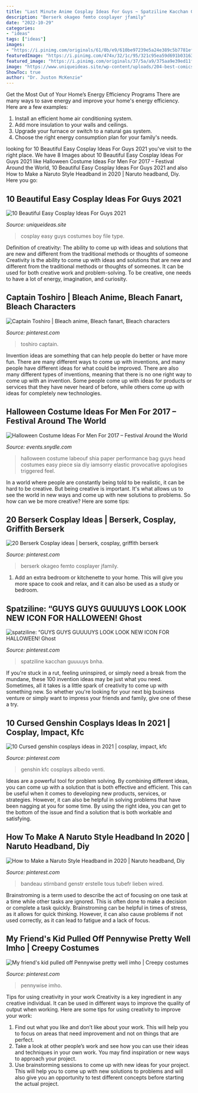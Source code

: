 ```yaml
---
title: "Last Minute Anime Cosplay Ideas For Guys ~ Spatziline Kacchan Guuuuys Bnha"
description: "Berserk okageo femto cosplayer jfamily"
date: "2022-10-29"
categories:
- "ideas"
tags: ["ideas"]
images:
- "https://i.pinimg.com/originals/61/0b/e9/610be97239e5a24e389c5b7781ef3a1b.jpg"
featuredImage: "https://i.pinimg.com/474x/32/1c/95/321c95ea59d691b0316395784ecd6012--larp-costumes-amazing-cosplay.jpg"
featured_image: "https://i.pinimg.com/originals/37/5a/a9/375aa9e39ed11fbae83a62a165618c64.jpg"
image: "https://www.uniqueideas.site/wp-content/uploads/204-best-comics-and-cosplay-images-on-pinterest-cosplay-costumes-1.jpg"
ShowToc: true
author: "Dr. Juston McKenzie"
---
```



Get the Most Out of Your Home’s Energy Efficiency Programs
There are many ways to save energy and improve your home's energy efficiency. Here are a few examples:
1. Install an efficient home air conditioning system.
2. Add more insulation to your walls and ceilings.
3. Upgrade your furnace or switch to a natural gas system.
4. Choose the right energy consumption plan for your family's needs.

	

		
looking for 10 Beautiful Easy Cosplay Ideas For Guys 2021 you've visit to the right place. We have 8 Images about 10 Beautiful Easy Cosplay Ideas For Guys 2021 like Halloween Costume Ideas For Men For 2017 – Festival Around the World, 10 Beautiful Easy Cosplay Ideas For Guys 2021 and also How to Make a Naruto Style Headband in 2020 | Naruto headband, Diy. Here you go:
		
    
## 10 Beautiful Easy Cosplay Ideas For Guys 2021

<img loading=lazy src="https://www.uniqueideas.site/wp-content/uploads/204-best-comics-and-cosplay-images-on-pinterest-cosplay-costumes-1.jpg" onerror="this.onerror=null;this.src='https://tse3.mm.bing.net/th?id=OIP.AAEEmDdqXeHIaEK1G5mg-QHaLH&amp;pid=15.1';" alt="10 Beautiful Easy Cosplay Ideas For Guys 2021">

_Source: uniqueideas.site_

>cosplay easy guys costumes boy file type. 

	

Definition of creativity: The ability to come up with ideas and solutions that are new and different from the traditional methods or thoughts of someone
Creativity is the ability to come up with ideas and solutions that are new and different from the traditional methods or thoughts of someones. It can be used for both creative work and problem-solving. To be creative, one needs to have a lot of energy, imagination, and curiosity.

    
## Captain Toshiro | Bleach Anime, Bleach Fanart, Bleach Characters

<img loading=lazy src="https://i.pinimg.com/originals/61/0b/e9/610be97239e5a24e389c5b7781ef3a1b.jpg" onerror="this.onerror=null;this.src='https://tse2.mm.bing.net/th?id=OIP.Xy5b09vrVMVklqMtwUeKmQHaJv&amp;pid=15.1';" alt="Captain Toshiro | Bleach anime, Bleach fanart, Bleach characters">

_Source: pinterest.com_

>toshiro captain. 

	

Invention ideas are something that can help people do better or have more fun. There are many different ways to come up with inventions, and many people have different ideas for what could be improved. There are also many different types of inventions, meaning that there is no one right way to come up with an invention. Some people come up with ideas for products or services that they have never heard of before, while others come up with ideas for completely new technologies.

    
## Halloween Costume Ideas For Men For 2017 – Festival Around The World

<img loading=lazy src="https://events.snydle.com/files/2017/06/Halloween-Costume-Ideas-For-Men-3.jpg" onerror="this.onerror=null;this.src='https://tse4.mm.bing.net/th?id=OIP.4FkLAGDg5LO4iuUD75RjKQHaLI&amp;pid=15.1';" alt="Halloween Costume Ideas For Men For 2017 – Festival Around the World">

_Source: events.snydle.com_

>halloween costume labeouf shia paper performance bag guys head costumes easy piece sia diy iamsorry elastic provocative apologises triggered feel. 

	

In a world where people are constantly being told to be realistic, it can be hard to be creative. But being creative is important. It's what allows us to see the world in new ways and come up with new solutions to problems. So how can we be more creative? Here are some tips:

    
## 20 Berserk Cosplay Ideas | Berserk, Cosplay, Griffith Berserk

<img loading=lazy src="https://i.pinimg.com/474x/32/1c/95/321c95ea59d691b0316395784ecd6012--larp-costumes-amazing-cosplay.jpg" onerror="this.onerror=null;this.src='https://tse3.mm.bing.net/th?id=OIP.ns5Z5sMWlEaZ_mO_5j1CXwAAAA&amp;pid=15.1';" alt="20 Berserk Cosplay ideas | berserk, cosplay, griffith berserk">

_Source: pinterest.com_

>berserk okageo femto cosplayer jfamily. 

	

1. Add an extra bedroom or kitchenette to your home. This will give you more space to cook and relax, and it can also be used as a study or bedroom. 

    
## Spatziline: “GUYS GUYS GUUUUYS LOOK LOOK NEW ICON FOR HALLOWEEN! Ghost

<img loading=lazy src="https://i.pinimg.com/originals/37/5a/a9/375aa9e39ed11fbae83a62a165618c64.jpg" onerror="this.onerror=null;this.src='https://tse2.mm.bing.net/th?id=OIP.nN4k05r8-bpG8J9P6D-kVAHaEW&amp;pid=15.1';" alt="spatziline: “GUYS GUYS GUUUUYS LOOK LOOK NEW ICON FOR HALLOWEEN! Ghost">

_Source: pinterest.com_

>spatziline kacchan guuuuys bnha. 

	

If you're stuck in a rut, feeling uninspired, or simply need a break from the mundane, these 100 invention ideas may be just what you need. Sometimes, all it takes is a little spark of creativity to come up with something new. So whether you're looking for your next big business venture or simply want to impress your friends and family, give one of these a try.

    
## 10 Cursed Genshin Cosplays Ideas In 2021 | Cosplay, Impact, Kfc

<img loading=lazy src="https://i.pinimg.com/474x/73/c5/96/73c5968984ac8c377cd6199e9bdb1784.jpg" onerror="this.onerror=null;this.src='https://tse3.mm.bing.net/th?id=OIP.yWiPqULRHdnjs7t4dDba4QAAAA&amp;pid=15.1';" alt="10 Cursed genshin cosplays ideas in 2021 | cosplay, impact, kfc">

_Source: pinterest.com_

>genshin kfc cosplays albedo venti. 

	

Ideas are a powerful tool for problem solving. By combining different ideas, you can come up with a solution that is both effective and efficient. This can be useful when it comes to developing new products, services, or strategies. However, it can also be helpful in solving problems that have been nagging at you for some time. By using the right idea, you can get to the bottom of the issue and find a solution that is both workable and satisfying.

    
## How To Make A Naruto Style Headband In 2020 | Naruto Headband, Diy

<img loading=lazy src="https://i.pinimg.com/originals/bb/35/7e/bb357ed0e56fa01d1a7acac5e3950ee1.jpg" onerror="this.onerror=null;this.src='https://tse1.mm.bing.net/th?id=OIP.Sy59Unj1XOinCkwyzlillgHaFj&amp;pid=15.1';" alt="How to Make a Naruto Style Headband in 2020 | Naruto headband, Diy">

_Source: pinterest.com_

>bandeau stirnband genstr erstelle tous tubefr lieben wired. 

	

Brainstroming is a term used to describe the act of focusing on one task at a time while other tasks are ignored. This is often done to make a decision or complete a task quickly. Brainstroming can be helpful in times of stress, as it allows for quick thinking. However, it can also cause problems if not used correctly, as it can lead to fatigue and a lack of focus.

    
## My Friend&#039;s Kid Pulled Off Pennywise Pretty Well Imho | Creepy Costumes

<img loading=lazy src="https://i.pinimg.com/736x/40/4a/0d/404a0dbc7b1905db09c778bd84b07b1e.jpg" onerror="this.onerror=null;this.src='https://tse3.mm.bing.net/th?id=OIP.Skqu1OI6k_OVk4e7ediKcQHaJ4&amp;pid=15.1';" alt="My friend&#039;s kid pulled off Pennywise pretty well imho | Creepy costumes">

_Source: pinterest.com_

>pennywise imho. 

	

Tips for using creativity in your work
Creativity is a key ingredient in any creative individual. It can be used in different ways to improve the quality of output when working. Here are some tips for using creativity to improve your work: 
1. Find out what you like and don’t like about your work. This will help you to focus on areas that need improvement and not on things that are perfect. 
2. Take a look at other people’s work and see how you can use their ideas and techniques in your own work. You may find inspiration or new ways to approach your project. 
3. Use brainstorming sessions to come up with new ideas for your project. This will help you to come up with new solutions to problems and will also give you an opportunity to test different concepts before starting the actual project. 

